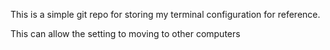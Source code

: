 This is a simple git repo for storing my terminal configuration for reference.

This can allow the setting to moving to other computers
